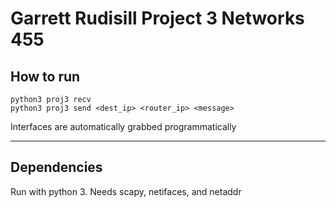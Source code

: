 # Garrett Rudisill Project 3 Networks 455

## How to run
    python3 proj3 recv
    python3 proj3 send <dest_ip> <router_ip> <message>
Interfaces are automatically grabbed programmatically

---

## Dependencies
Run with python 3. Needs scapy, netifaces, and netaddr
